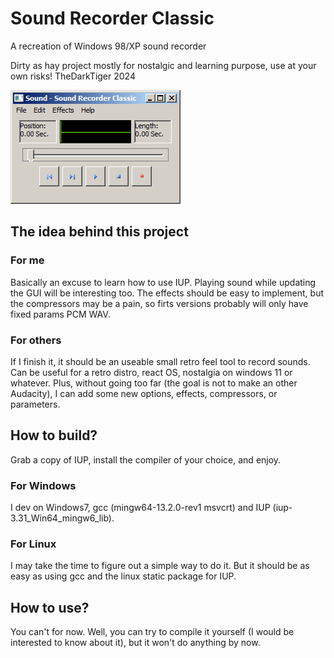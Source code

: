 # Sound Recorder Classic
A recreation of Windows 98/XP sound recorder

Dirty as hay project mostly for nostalgic and learning purpose, use at your own risks!
TheDarkTiger 2024

![screenshot](doc/screen.png)


## The idea behind this project

### For me
Basically an excuse to learn how to use IUP.
Playing sound while updating the GUI will be interesting too.
The effects should be easy to implement, but the compressors may be a pain, so firts versions probably will only have fixed params PCM WAV.

### For others
If I finish it, it should be an useable small retro feel tool to record sounds.
Can be useful for a retro distro, react OS, nostalgia on windows 11 or whatever.
Plus, without going too far (the goal is not to make an other Audacity), I can add some new options, effects, compressors, or parameters.


## How to build?
Grab a copy of IUP, install the compiler of your choice, and enjoy.

### For Windows
I dev on Windows7, gcc (mingw64-13.2.0-rev1 msvcrt) and IUP (iup-3.31_Win64_mingw6_lib).

### For Linux
I may take the time to figure out a simple way to do it.
But it should be as easy as using gcc and the linux static package for IUP.


## How to use?
You can't for now.
Well, you can try to compile it yourself (I would be interested to know about it), but it won't do anything by now.
